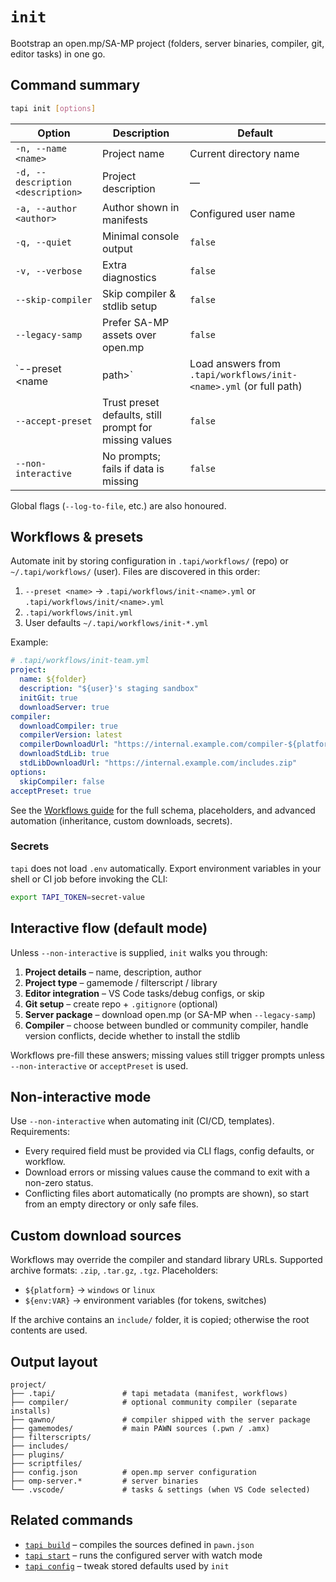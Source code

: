 # `init`

Bootstrap an open.mp/SA-MP project (folders, server binaries, compiler, git, editor tasks) in one go.

## Command summary

```bash
tapi init [options]
```

| Option | Description | Default |
|--------|-------------|---------|
| `-n, --name <name>` | Project name | Current directory name |
| `-d, --description <description>` | Project description | — |
| `-a, --author <author>` | Author shown in manifests | Configured user name |
| `-q, --quiet` | Minimal console output | `false` |
| `-v, --verbose` | Extra diagnostics | `false` |
| `--skip-compiler` | Skip compiler & stdlib setup | `false` |
| `--legacy-samp` | Prefer SA-MP assets over open.mp | `false` |
| `--preset <name|path>` | Load answers from `.tapi/workflows/init-<name>.yml` (or full path) | — |
| `--accept-preset` | Trust preset defaults, still prompt for missing values | `false` |
| `--non-interactive` | No prompts; fails if data is missing | `false` |

Global flags (`--log-to-file`, etc.) are also honoured.

## Workflows & presets

Automate init by storing configuration in `.tapi/workflows/` (repo) or `~/.tapi/workflows/` (user). Files are discovered in this order:

1. `--preset <name>` → `.tapi/workflows/init-<name>.yml` or `.tapi/workflows/init/<name>.yml`
2. `.tapi/workflows/init.yml`
3. User defaults `~/.tapi/workflows/init-*.yml`

Example:

```yaml
# .tapi/workflows/init-team.yml
project:
  name: ${folder}
  description: "${user}'s staging sandbox"
  initGit: true
  downloadServer: true
compiler:
  downloadCompiler: true
  compilerVersion: latest
  compilerDownloadUrl: "https://internal.example.com/compiler-${platform}.zip?token=${env:TAPI_TOKEN}"
  downloadStdLib: true
  stdLibDownloadUrl: "https://internal.example.com/includes.zip"
options:
  skipCompiler: false
acceptPreset: true
```

See the [Workflows guide](../../../docs/init-presets.md) for the full schema, placeholders, and advanced automation (inheritance, custom downloads, secrets).

### Secrets

`tapi` does not load `.env` automatically. Export environment variables in your shell or CI job before invoking the CLI:

```bash
export TAPI_TOKEN=secret-value
```

## Interactive flow (default mode)

Unless `--non-interactive` is supplied, `init` walks you through:

1. **Project details** – name, description, author
2. **Project type** – gamemode / filterscript / library
3. **Editor integration** – VS Code tasks/debug configs, or skip
4. **Git setup** – create repo + `.gitignore` (optional)
5. **Server package** – download open.mp (or SA-MP when `--legacy-samp`)
6. **Compiler** – choose between bundled or community compiler, handle version conflicts, decide whether to install the stdlib

Workflows pre-fill these answers; missing values still trigger prompts unless `--non-interactive` or `acceptPreset` is used.

## Non-interactive mode

Use `--non-interactive` when automating init (CI/CD, templates). Requirements:

- Every required field must be provided via CLI flags, config defaults, or workflow.
- Download errors or missing values cause the command to exit with a non-zero status.
- Conflicting files abort automatically (no prompts are shown), so start from an empty directory or only safe files.

## Custom download sources

Workflows may override the compiler and standard library URLs. Supported archive formats: `.zip`, `.tar.gz`, `.tgz`. Placeholders:

- `${platform}` → `windows` or `linux`
- `${env:VAR}` → environment variables (for tokens, switches)

If the archive contains an `include/` folder, it is copied; otherwise the root contents are used.

## Output layout

```
project/
├── .tapi/               # tapi metadata (manifest, workflows)
├── compiler/            # optional community compiler (separate installs)
├── qawno/               # compiler shipped with the server package
├── gamemodes/           # main PAWN sources (.pwn / .amx)
├── filterscripts/
├── includes/
├── plugins/
├── scriptfiles/
├── config.json          # open.mp server configuration
├── omp-server.*         # server binaries
└── .vscode/             # tasks & settings (when VS Code selected)
```

## Related commands

- [`tapi build`](../build/README.md) – compiles the sources defined in `pawn.json`
- [`tapi start`](../start/README.md) – runs the configured server with watch mode
- [`tapi config`](../config/README.md) – tweak stored defaults used by `init`
